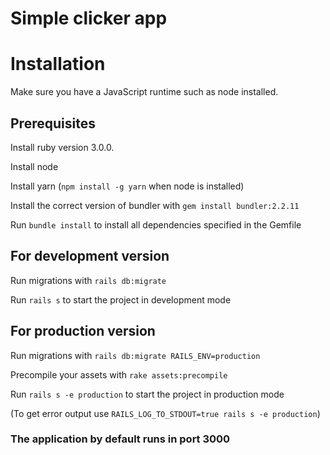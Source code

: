 # Simple clicker app

# Installation

Make sure you have a JavaScript runtime such as node installed.

## Prerequisites

Install ruby version 3.0.0.

Install node

Install yarn (`npm install -g yarn` when node is installed)

Install the correct version of bundler with `gem install bundler:2.2.11`

Run `bundle install` to install all dependencies specified in the Gemfile

## For development version

Run migrations with `rails db:migrate`

Run `rails s` to start the project in development mode

## For production version

Run migrations with `rails db:migrate RAILS_ENV=production`

Precompile your assets with `rake assets:precompile`

Run `rails s -e production` to start the project in production mode

(To get error output use `RAILS_LOG_TO_STDOUT=true rails s -e production`)

### The application by default runs in port 3000
